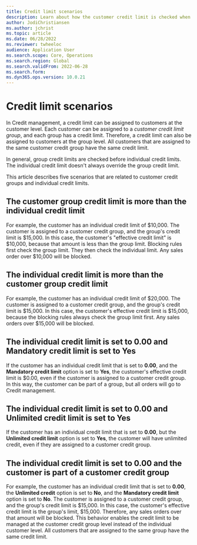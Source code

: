```yaml
---
title: Credit limit scenarios
description: Learn about how the customer credit limit is checked when the customer belongs to a customer credit limit group.
author: JodiChristiansen
ms.author: jchrist
ms.topic: article
ms.date: 06/28/2022
ms.reviewer: twheeloc 
audience: Application User
ms.search.scope: Core, Operations
ms.search.region: Global
ms.search.validFrom: 2022-06-28
ms.search.form: 
ms.dyn365.ops.version: 10.0.21
---
```


# Credit limit scenarios

In Credit management, a credit limit can be assigned to customers at the customer level. Each customer can be assigned to a *customer credit limit group*, and each group has a credit limit. Therefore, a credit limit can also be assigned to customers at the group level. All customers that are assigned to the same customer credit group have the same credit limit.

In general, group credit limits are checked before individual credit limits. The individual credit limit doesn't always override the group credit limit.

This article describes five scenarios that are related to customer credit groups and individual credit limits.

## The customer group credit limit is more than the individual credit limit

For example, the customer has an individual credit limit of $10,000. The customer is assigned to a customer credit group, and the group's credit limit is $15,000. In this case, the customer's "effective credit limit" is $10,000, because that amount is less than the group limit. Blocking rules first check the group limit. They then check the individual limit. Any sales order over $10,000 will be blocked.

## The individual credit limit is more than the customer group credit limit

For example, the customer has an individual credit limit of $20,000. The customer is assigned to a customer credit group, and the group's credit limit is $15,000. In this case, the customer's effective credit limit is $15,000, because the blocking rules always check the group limit first. Any sales orders over $15,000 will be blocked.

## The individual credit limit is set to 0.00 and Mandatory credit limit is set to Yes

If the customer has an individual credit limit that is set to **0.00**, and the **Mandatory credit limit** option is set to **Yes**, the customer's effective credit limit is $0.00, even if the customer is assigned to a customer credit group. In this way, the customer can be part of a group, but all orders will go to Credit management.

## The individual credit limit is set to 0.00 and Unlimited credit limit is set to Yes

If the customer has an individual credit limit that is set to **0.00**, but the **Unlimited credit limit** option is set to **Yes**, the customer will have unlimited credit, even if they are assigned to a customer credit group.

## The individual credit limit is set to 0.00 and the customer is part of a customer credit group

For example, the customer has an individual credit limit that is set to **0.00**, the **Unlimited credit** option is set to **No**, and the **Mandatory credit limit** option is set to **No**. The customer is assigned to a customer credit group, and the group's credit limit is $15,000. In this case, the customer's effective credit limit is the group's limit, $15,000. Therefore, any sales orders over that amount will be blocked. This behavior enables the credit limit to be managed at the customer credit group level instead of the individual customer level. All customers that are assigned to the same group have the same credit limit.
